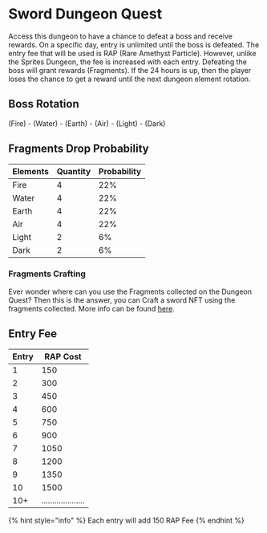 # Sword Dungeon Quest

Access this dungeon to have a chance to defeat a boss and receive rewards. On a specific day, entry is unlimited until the boss is defeated. The entry fee that will be used is RAP (Rare Amethyst Particle). However, unlike the Sprites Dungeon, the fee is increased with each entry. Defeating the boss will grant rewards (Fragments). If the 24 hours is up, then the player loses the chance to get a reward until the next dungeon element rotation.

## Boss Rotation

(Fire) - (Water) - (Earth) - (Air) - (Light) - (Dark)

## Fragments Drop Probability

| Elements | Quantity | Probability |
| -------- | -------- | ----------- |
| Fire     | 4        | 22%         |
| Water    | 4        | 22%         |
| Earth    | 4        | 22%         |
| Air      | 4        | 22%         |
| Light    | 2        | 6%          |
| Dark     | 2        | 6%          |

### Fragments Crafting

Ever wonder where can you use the Fragments collected on the Dungeon Quest? Then this is the answer, you can Craft a sword NFT using the fragments collected. More info can be found [here](https://docs.heroesuprising.com/game-features/crafting-system).

## Entry Fee

| Entry | RAP Cost             |
| ----- | -------------------- |
| 1     | 150                  |
| 2     | 300                  |
| 3     | 450                  |
| 4     | 600                  |
| 5     | 750                  |
| 6     | 900                  |
| 7     | 1050                 |
| 8     | 1200                 |
| 9     | 1350                 |
| 10    | 1500                 |
| 10+   | .................... |

{% hint style="info" %}
Each entry will add 150 RAP Fee
{% endhint %}

